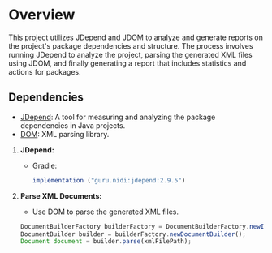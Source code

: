 # Overview

This project utilizes JDepend and JDOM to analyze and generate reports on the project's package dependencies and structure. The process involves running JDepend to analyze the project, parsing the generated XML files using JDOM, and finally generating a report that includes statistics and actions for packages.

## Dependencies

- [JDepend](#): A tool for measuring and analyzing the package dependencies in Java projects.
- [DOM](#): XML parsing library.


1. **JDepend:**
   - Gradle:

     ```js
     implementation ("guru.nidi:jdepend:2.9.5")
     ```

2. **Parse XML Documents:**
   - Use DOM to parse the generated XML files.
   ```js
   DocumentBuilderFactory builderFactory = DocumentBuilderFactory.newInstance();
   DocumentBuilder builder = builderFactory.newDocumentBuilder();
   Document document = builder.parse(xmlFilePath);
   ```

